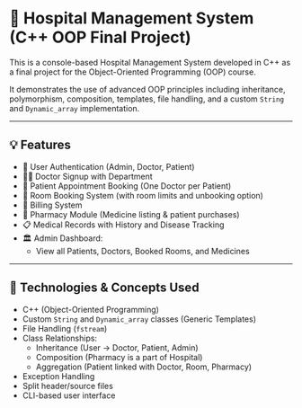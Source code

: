 # 🏥 Hospital Management System (C++ OOP Final Project)

This is a console-based Hospital Management System developed in C++ as a final project for the Object-Oriented Programming (OOP) course.

It demonstrates the use of advanced OOP principles including inheritance, polymorphism, composition, templates, file handling, and a custom `String` and `Dynamic_array` implementation.

---

## 💡 Features

- 🔐 User Authentication (Admin, Doctor, Patient)
- 🧑‍⚕️ Doctor Signup with Department
- 📅 Patient Appointment Booking (One Doctor per Patient)
- 🏨 Room Booking System (with room limits and unbooking option)
- 🧾 Billing System
- 💊 Pharmacy Module (Medicine listing & patient purchases)
- 📋 Medical Records with History and Disease Tracking
- 🏛 Admin Dashboard:
  - View all Patients, Doctors, Booked Rooms, and Medicines

---

## 🧰 Technologies & Concepts Used

- C++ (Object-Oriented Programming)
- Custom `String` and `Dynamic_array` classes (Generic Templates)
- File Handling (`fstream`)
- Class Relationships:
  - Inheritance (User → Doctor, Patient, Admin)
  - Composition (Pharmacy is a part of Hospital)
  - Aggregation (Patient linked with Doctor, Room, Pharmacy)
- Exception Handling
- Split header/source files
- CLI-based user interface

